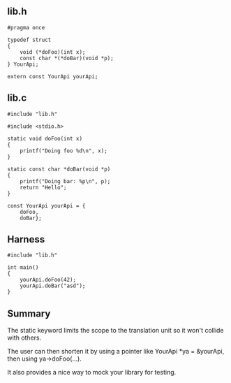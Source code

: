 
## lib.h
```
#pragma once

typedef struct
{
    void (*doFoo)(int x);
    const char *(*doBar)(void *p);
} YourApi;

extern const YourApi yourApi;
```

## lib.c
```
#include "lib.h"

#include <stdio.h>

static void doFoo(int x)
{
    printf("Doing foo %d\n", x);
}

static const char *doBar(void *p)
{
    printf("Doing bar: %p\n", p);
    return "Hello";
}

const YourApi yourApi = {
    doFoo,
    doBar};
```

## Harness
```
#include "lib.h"

int main()
{
    yourApi.doFoo(42);
    yourApi.doBar("asd");
}
```

## Summary
The static keyword limits the scope to the translation unit so it won't collide with others.

The user can then shorten it by using a pointer like YourApi *ya = &yourApi, then using ya->doFoo(...).

It also provides a nice way to mock your library for testing.
